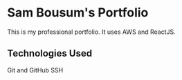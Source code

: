# Sam Bousum's Portfolio

This is my professional portfolio. It uses AWS and ReactJS.

## Technologies Used

Git and GitHub
SSH 
